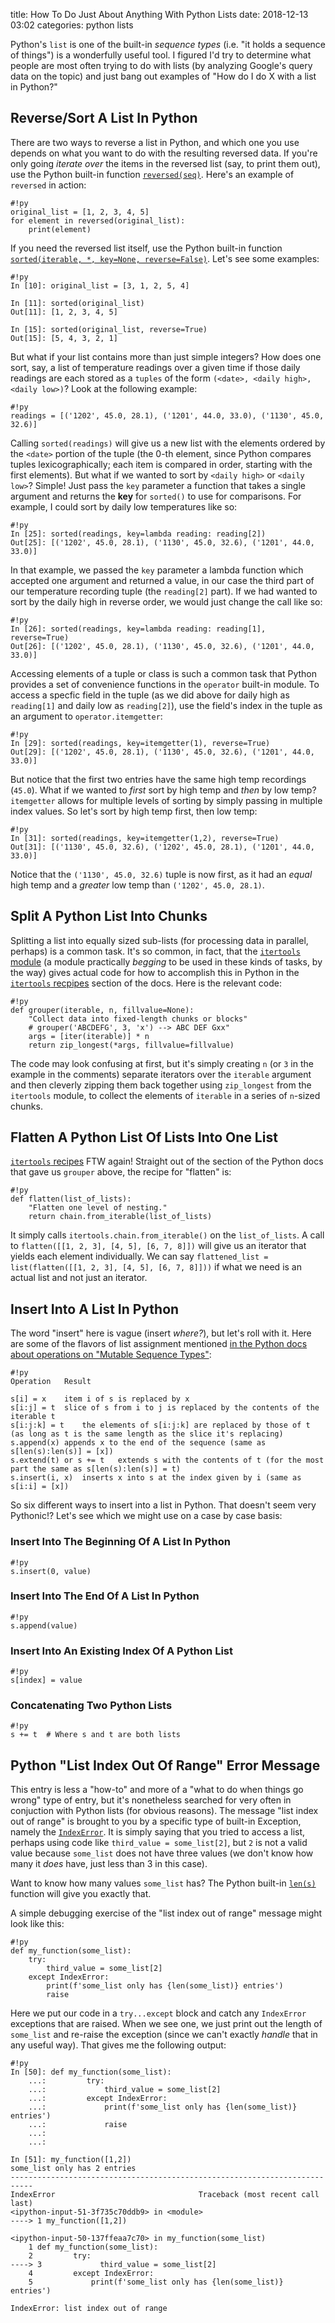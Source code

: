 title: How To Do Just About Anything With Python Lists
date: 2018-12-13 03:02
categories: python lists

Python's `list` is one of the built-in *sequence types* (i.e. "it holds a sequence of things") is a wonderfully useful tool. I figured I'd try to determine what people are most often trying to do with lists (by analyzing Google's query data on the topic) and just bang out examples of "How do I do X with a list in Python?"

## Reverse/Sort A List In Python

There are two ways to reverse a list in Python, and which one you use depends on what you want to do with the resulting reversed data. If you're only going *iterate over* the items in the reversed list (say, to print them out), use the Python built-in function [`reversed(seq)`](https://docs.python.org/3/library/functions.html#reversed). Here's an example of `reversed` in action:

    #!py
    original_list = [1, 2, 3, 4, 5]
    for element in reversed(original_list):
        print(element)

If you need the reversed list itself, use the Python built-in function [`sorted(iterable, *, key=None, reverse=False)`](https://docs.python.org/3/library/functions.html#sorted). Let's see some examples:

    #!py
    In [10]: original_list = [3, 1, 2, 5, 4]

    In [11]: sorted(original_list)
    Out[11]: [1, 2, 3, 4, 5]

    In [15]: sorted(original_list, reverse=True)
    Out[15]: [5, 4, 3, 2, 1]

But what if your list contains more than just simple integers? How does one sort, say, a list of temperature readings over a given time if those daily readings are each stored as a  `tuples` of the form `(<date>, <daily high>, <daily low>)`? Look at the following example:

    #!py
    readings = [('1202', 45.0, 28.1), ('1201', 44.0, 33.0), ('1130', 45.0, 32.6)]

Calling `sorted(readings)` will give us a new list with the elements ordered by the `<date>` portion of the tuple (the 0-th element, since Python compares tuples lexicographically; each item is compared in order, starting with the first elements). But what if we wanted to sort by `<daily high>` or `<daily low>`? Simple! Just pass the `key` parameter a function that takes a single argument and returns the **key** for `sorted()` to use for comparisons. For example, I could sort by daily low temperatures like so:

    #!py
    In [25]: sorted(readings, key=lambda reading: reading[2])
    Out[25]: [('1202', 45.0, 28.1), ('1130', 45.0, 32.6), ('1201', 44.0, 33.0)]

In that example, we passed the `key` parameter a lambda function which accepted one argument and returned a value, in our case the third part of our temperature recording tuple (the `reading[2]` part). If we had wanted to sort by the daily high in reverse order, we would just change the call like so:

    #!py
    In [26]: sorted(readings, key=lambda reading: reading[1], reverse=True)
    Out[26]: [('1202', 45.0, 28.1), ('1130', 45.0, 32.6), ('1201', 44.0, 33.0)]

Accessing elements of a tuple or class is such a common task that Python provides a set of convenience functions in the `operator` built-in module. To access a specfic field in the tuple (as we did above for daily high as `reading[1]` and daily low as `reading[2]`), use the field's index in the tuple as an argument to `operator.itemgetter`:

    #!py
    In [29]: sorted(readings, key=itemgetter(1), reverse=True)
    Out[29]: [('1202', 45.0, 28.1), ('1130', 45.0, 32.6), ('1201', 44.0, 33.0)]

But notice that the first two entries have the same high temp recordings (`45.0`). What if we wanted to *first* sort by high temp and *then* by low temp? `itemgetter` allows for multiple levels of sorting by simply passing in multiple index values. So let's sort by high temp first, then low temp:

    #!py
    In [31]: sorted(readings, key=itemgetter(1,2), reverse=True)
    Out[31]: [('1130', 45.0, 32.6), ('1202', 45.0, 28.1), ('1201', 44.0, 33.0)]

Notice that the `('1130', 45.0, 32.6)` tuple is now first, as it had an *equal* high temp and a *greater* low temp than `('1202', 45.0, 28.1)`.

## Split A Python List Into Chunks

Splitting a list into equally sized sub-lists (for processing data in parallel, perhaps) is a common task. It's so common, in fact, that the [`itertools` module](https://docs.python.org/3/library/itertools.html) (a module practically *begging* to be used in these kinds of tasks, by the way) gives actual code for how to accomplish this in Python in the [`itertools` recpipes](https://docs.python.org/3/library/itertools.html#itertools-recipes) section of the docs. Here is the relevant code:

    #!py
    def grouper(iterable, n, fillvalue=None):
        "Collect data into fixed-length chunks or blocks"
        # grouper('ABCDEFG', 3, 'x') --> ABC DEF Gxx"
        args = [iter(iterable)] * n
        return zip_longest(*args, fillvalue=fillvalue)

The code may look confusing at first, but it's simply creating `n` (or `3` in the example in the comments) separate iterators over the `iterable` argument and then cleverly zipping them back together using `zip_longest` from the `itertools` module, to collect the elements of `iterable` in a series of `n`-sized chunks.

## Flatten A Python List Of Lists Into One List

[`itertools` recipes](https://docs.python.org/3/library/itertools.html#itertools-recipes) FTW again! Straight out of the section of the Python docs that gave us `grouper` above, the recipe for "flatten" is:

    #!py
    def flatten(list_of_lists):
        "Flatten one level of nesting."
        return chain.from_iterable(list_of_lists)

It simply calls `itertools.chain.from_iterable()` on the `list_of_lists`. A call to `flatten([[1, 2, 3], [4, 5], [6, 7, 8]])` will give us an iterator that yields each element individually. We can say `flattened_list = list(flatten([[1, 2, 3], [4, 5], [6, 7, 8]]))` if what we need is an actual list and not just an iterator.

## Insert Into A List In Python

The word "insert" here is vague (insert *where?*), but let's roll with it. Here are some of the flavors of list assignment mentioned [in the Python docs about operations on "Mutable Sequence Types"](https://docs.python.org/3/library/stdtypes.html#mutable-sequence-types):

    #!py
    Operation	Result

    s[i] = x	item i of s is replaced by x	 
    s[i:j] = t	slice of s from i to j is replaced by the contents of the iterable t	 
    s[i:j:k] = t	the elements of s[i:j:k] are replaced by those of t	(as long as t is the same length as the slice it's replacing)
    s.append(x)	appends x to the end of the sequence (same as s[len(s):len(s)] = [x])
    s.extend(t) or s += t	extends s with the contents of t (for the most part the same as s[len(s):len(s)] = t)	 
    s.insert(i, x)	inserts x into s at the index given by i (same as s[i:i] = [x])	 

So six different ways to insert into a list in Python. That doesn't seem very Pythonic!? Let's see which we might use on a case by case basis:

### Insert Into The Beginning Of A List In Python

    #!py
    s.insert(0, value)

### Insert Into The End Of A List In Python

    #!py
    s.append(value)

### Insert Into An Existing Index Of A Python List

    #!py
    s[index] = value

### Concatenating Two Python Lists

    #!py
    s += t  # Where s and t are both lists

## Python "List Index Out Of Range" Error Message

This entry is less a "how-to" and more of a "what to do when things go wrong" type of entry, but it's nonetheless searched for very often in conjuction with Python lists (for obvious reasons). The message "list index out of range" is brought to you by a specific type of built-in Exception, namely the [`IndexError`](https://docs.python.org/3/library/exceptions.html#IndexError). It is simply saying that you tried to access a list, perhaps using code like `third_value = some_list[2]`, but `2` is not a valid value because `some_list` does not have three values (we don't know how many it *does* have, just less than 3 in this case).

Want to know how many values `some_list` has? The Python built-in [`len(s)`](https://docs.python.org/3/library/functions.html#len) function will give you exactly that.

A simple debugging exercise of the "list index out of range" message might look like this:

    #!py
    def my_function(some_list):
        try:
            third_value = some_list[2]
        except IndexError:
            print(f'some_list only has {len(some_list)} entries')
            raise

Here we put our code in a `try...except` block and catch any `IndexError` exceptions that are raised. When we see one, we just print out the length of `some_list` and re-raise the exception (since we can't exactly *handle* that in any useful way). That gives me the following output:

    #!py
    In [50]: def my_function(some_list):
        ...:         try:
        ...:             third_value = some_list[2]
        ...:         except IndexError:
        ...:             print(f'some_list only has {len(some_list)} entries')
        ...:             raise
        ...:
        ...:

    In [51]: my_function([1,2])
    some_list only has 2 entries
    ---------------------------------------------------------------------------
    IndexError                                Traceback (most recent call last)
    <ipython-input-51-3f735c70ddb9> in <module>
    ----> 1 my_function([1,2])

    <ipython-input-50-137ffeaa7c70> in my_function(some_list)
        1 def my_function(some_list):
        2         try:
    ----> 3             third_value = some_list[2]
        4         except IndexError:
        5             print(f'some_list only has {len(some_list)} entries')

    IndexError: list index out of range
